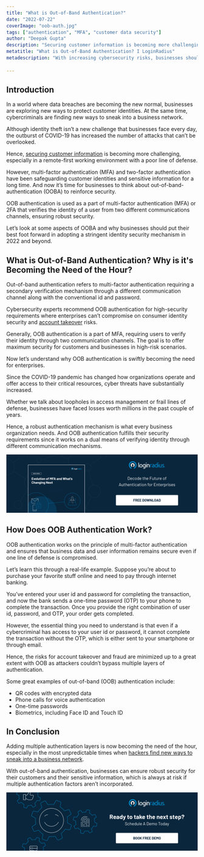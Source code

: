 ```yaml
---
title: "What is Out-of-Band Authentication?"
date: "2022-07-22"
coverImage: "oob-auth.jpg"
tags: ["authentication", "MFA", "customer data security"]
author: "Deepak Gupta"
description: "Securing customer information is becoming more challenging, especially in a remote-first working environment with a poor line of defense. OOB authentication is used as a part of multi-factor authentication (MFA) or 2FA that verifies the identity of a user from two different communications channels, ensuring robust security."
metatitle: "What is Out-of-Band Authentication? I LoginRadius"
metadescription: "With increasing cybersecurity risks, businesses shouldn’t ignore the importance of out-of-band authentication. Read more."

---
```


## Introduction

In a world where data breaches are becoming the new normal, businesses are exploring new ways to protect customer identities. At the same time, cybercriminals are finding new ways to sneak into a business network. 

Although identity theft isn’t a new challenge that businesses face every day, the outburst of COVID-19 has increased the number of attacks that can’t be overlooked. 

Hence, [securing customer information](https://www.loginradius.com/blog/growth/how-businesses-approach-customer-security/) is becoming more challenging, especially in a remote-first working environment with a poor line of defense. 

However, multi-factor authentication (MFA) and two-factor authentication have been safeguarding customer identities and sensitive information for a long time. And now it’s time for businesses to think about out-of-band-authentication (OOBA) to reinforce security. 

OOB authentication is used as a part of multi-factor authentication (MFA) or 2FA that verifies the identity of a user from two different communications channels, ensuring robust security. 

Let’s look at some aspects of OOBA and why businesses should put their best foot forward in adopting a stringent identity security mechanism in 2022 and beyond. 


## What is Out-of-Band Authentication? Why is it's Becoming the Need of the Hour? 

Out-of-band authentication refers to multi-factor authentication requiring a secondary verification mechanism through a different communication channel along with the conventional id and password. 

Cybersecurity experts recommend OOB authentication for high-security requirements where enterprises can’t compromise on consumer identity security and [account takeover](https://www.loginradius.com/blog/identity/corporate-account-takeover-attacks/) risks. 

Generally, OOB authentication is a part of MFA, requiring users to verify their identity through two communication channels. The goal is to offer maximum security for customers and businesses in high-risk scenarios.

Now let’s understand why OOB authentication is swiftly becoming the need for enterprises. 

Since the COVID-19 pandemic has changed how organizations operate and offer access to their critical resources, cyber threats have substantially increased. 

Whether we talk about loopholes in access management or frail lines of defense, businesses have faced losses worth millions in the past couple of years. 

Hence, a robust authentication mechanism is what every business organization needs. And OOB authentication fulfills their security requirements since it works on a dual means of verifying identity through different communication mechanisms. 

[![mfa-wp](mfa-wp.png)](https://www.loginradius.com/resource/mfa-evolution-ebook/)


## How Does OOB Authentication Work? 

OOB authentication works on the principle of multi-factor authentication and ensures that business data and user information remains secure even if one line of defense is compromised. 

Let’s learn this through a real-life example. Suppose you’re about to purchase your favorite stuff online and need to pay through internet banking. 

You’ve entered your user id and password for completing the transaction, and now the bank sends a one-time password (OTP) to your phone to complete the transaction. Once you provide the right combination of user id, password, and OTP, your order gets completed. 

However, the essential thing you need to understand is that even if a cybercriminal has access to your user id or password, it cannot complete the transaction without the OTP, which is either sent to your smartphone or through email. 

Hence, the risks for account takeover and fraud are minimized up to a great extent with OOB as attackers couldn’t bypass multiple layers of authentication. 

Some great examples of out-of-band (OOB) authentication include:



* QR codes with encrypted data
* Phone calls for voice authentication
* One-time passwords
* Biometrics, including Face ID and Touch ID


## In Conclusion

Adding multiple authentication layers is now becoming the need of the hour, especially in the most unpredictable times when [hackers find new ways to sneak into a business network](https://www.loginradius.com/blog/identity/cybersecurity-attacks-business/). 

With out-of-band authentication, businesses can ensure robust security for their customers and their sensitive information, which is always at risk if multiple authentication factors aren’t incorporated. 


[![book-a-demo-loginradius](../../assets/book-a-demo-loginradius.png)](https://www.loginradius.com/book-a-demo/)
